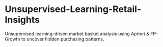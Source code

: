 # Unsupervised-Learning-Retail-Insights
Unsupervised learning-driven market basket analysis using Apriori &amp; FP-Growth to uncover hidden purchasing patterns.
